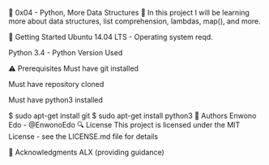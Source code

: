 🐚 0x04 - Python, More Data Structures 🐚
In this project I will be learning more about data structures, list comprehension, lambdas, map(), and more.

🏃 Getting Started
Ubuntu 14.04 LTS - Operating system reqd.

Python 3.4 - Python Version Used

⚠️ Prerequisites
Must have git installed

Must have repository cloned

Must have python3 installed

$ sudo apt-get install git
$ sudo apt-get install python3
📘 Authors
Enwono Edo - @EnwonoEdo
🔍 License
This project is licensed under the MIT License - see the LICENSE.md file for details

📣 Acknowledgments
ALX (providing guidance)
